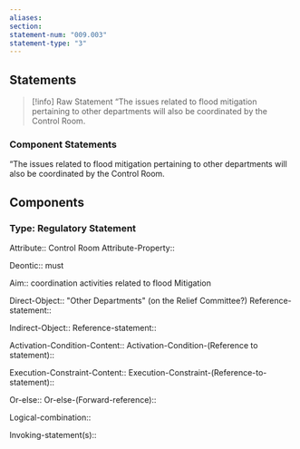 ```yaml
---
aliases: 
section: 
statement-num: "009.003"
statement-type: "3"
---
```

## Statements 
> [!info] Raw Statement
> “The issues related to flood mitigation pertaining to other departments will also be coordinated by the Control Room. 
> 
### Component Statements
“The issues related to flood mitigation pertaining to other departments will also be coordinated by the Control Room. 
## Components
### Type: Regulatory Statement
Attribute:: Control Room 
Attribute-Property::

Deontic:: must

Aim:: coordination activities related to flood Mitigation

Direct-Object:: "Other Departments" (on the Relief Committee?)
	Reference-statement::

Indirect-Object::
	Reference-statement::

Activation-Condition-Content::
	Activation-Condition-(Reference to statement)::

Execution-Constraint-Content::
	Execution-Constraint-(Reference-to-statement)::

Or-else::
	Or-else-(Forward-reference)::

Logical-combination::

Invoking-statement(s)::